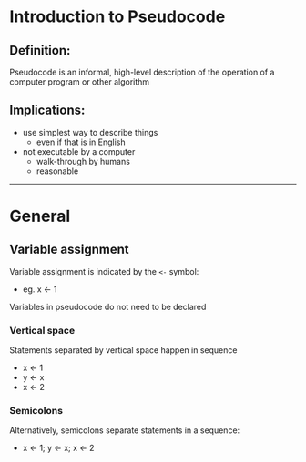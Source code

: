 # Introduction to Pseudocode

## Definition:
Pseudocode is an informal, high-level description of the operation of a computer program or other algorithm

## Implications:
* use simplest way to describe things
  * even if that is in English
* not executable by a computer
  * walk-through by humans
  * reasonable

---

# General

## Variable assignment
Variable assignment is indicated by the `<-` symbol:
 - eg. x <- 1

Variables in pseudocode do not need to be declared

### Vertical space
Statements separated by vertical space happen in sequence
 - x <- 1
 - y <- x
 - x <- 2

### Semicolons
Alternatively, semicolons separate statements in a sequence:
 - x <- 1; y <- x; x <- 2
